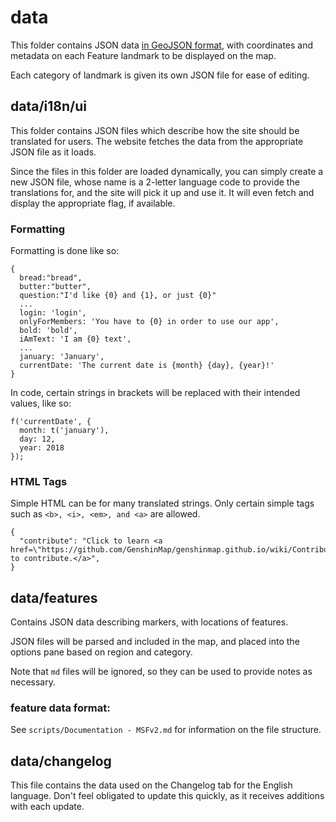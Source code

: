 # data

This folder contains JSON data [in GeoJSON format](https://leafletjs.com/examples/geojson/), with coordinates and metadata on each Feature landmark to be displayed on the map.

Each category of landmark is given its own JSON file for ease of editing.

## data/i18n/ui

This folder contains JSON files which describe how the site should be translated for users. The website fetches the data from the appropriate JSON file as it loads.

Since the files in this folder are loaded dynamically, you can simply create a new JSON file, whose name is a 2-letter language code to provide the translations for, and the site will pick it up and use it. It will even fetch and display the appropriate flag, if available.

### Formatting

Formatting is done like so:

    {
      bread:"bread",
      butter:"butter",
      question:"I'd like {0} and {1}, or just {0}"
      ...
      login: 'login',
      onlyForMembers: 'You have to {0} in order to use our app',
      bold: 'bold',
      iAmText: 'I am {0} text',
      ...
      january: 'January',
      currentDate: 'The current date is {month} {day}, {year}!'
    }

In code, certain strings in brackets will be replaced with their intended values, like so:

    f('currentDate', {
      month: t('january'),
      day: 12,
      year: 2018
    });

### HTML Tags

Simple HTML can be for many translated strings. Only certain simple tags such as `<b>, <i>, <em>, and <a>` are allowed.

    {
      "contribute": "Click to learn <a href=\"https://github.com/GenshinMap/genshinmap.github.io/wiki/Contributing\">how to contribute.</a>",
    }

## data/features

Contains JSON data describing markers, with locations of features.

JSON files will be parsed and included in the map, and placed into the options pane based on region and category.

Note that `md` files will be ignored, so they can be used to provide notes as necessary.

### feature data format:

See `scripts/Documentation - MSFv2.md` for information on the file structure.

## data/changelog

This file contains the data used on the Changelog tab for the English language.
Don't feel obligated to update this quickly, as it receives additions with each update.
